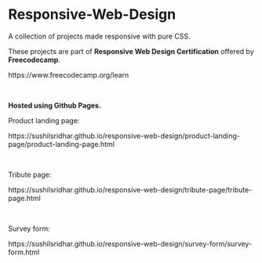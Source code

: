 # Responsive-Web-Design
<p>A collection of projects made responsive with pure CSS.</p>

<p>These projects are part of <b>Responsive Web Design Certification</b> offered by <b>Freecodecamp</b>.</p>
<p>https://www.freecodecamp.org/learn</p>

<br />

<p><b>Hosted using Github Pages.</b></p>

<p>Product landing page:</p>
<p>https://sushilsridhar.github.io/responsive-web-design/product-landing-page/product-landing-page.html</p>

<br />
<p>Tribute page:</p>
<p>https://sushilsridhar.github.io/responsive-web-design/tribute-page/tribute-page.html</p>

<br />
<p>Survey form:</p>
<p>https://sushilsridhar.github.io/responsive-web-design/survey-form/survey-form.html</p>
